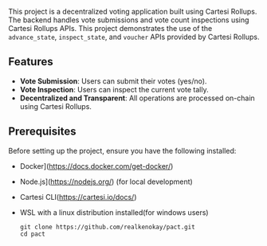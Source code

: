 This project is a decentralized voting application built using Cartesi Rollups. The backend handles vote submissions and vote count inspections using Cartesi Rollups APIs. This project demonstrates the use of the `advance_state`, `inspect_state`, and `voucher` APIs provided by Cartesi Rollups.

## Features

- **Vote Submission**: Users can submit their votes (yes/no).
- **Vote Inspection**: Users can inspect the current vote tally.
- **Decentralized and Transparent**: All operations are processed on-chain using Cartesi Rollups.

## Prerequisites

Before setting up the project, ensure you have the following installed:

- Docker](https://docs.docker.com/get-docker/)
- Node.js](https://nodejs.org/) (for local development)
- Cartesi CLI(https://cartesi.io/docs/)
- WSL with a linux distribution installed(for windows users)

      git clone https://github.com/realkenokay/pact.git
      cd pact

  
